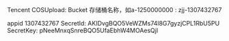 
Tencent COSUpload: Bucket
存储桶名称，如a-1250000000  : zjj-1307432767


appid 1307432767
SecretId: AKIDvgBQO5VeWZMs74l8G7gyzjCPL1RbU5PU
SecretKey: pNeeMnxqSnreBQO5UfaEbhW4MOAesQjl



